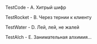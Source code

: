 TestCode - A. Хитрый шифр

TestRocket - B. Через тернии к клиенту

TestWater - D. Лей, лей, не жалей

TestAlch - E. Занимательная алхимия...
